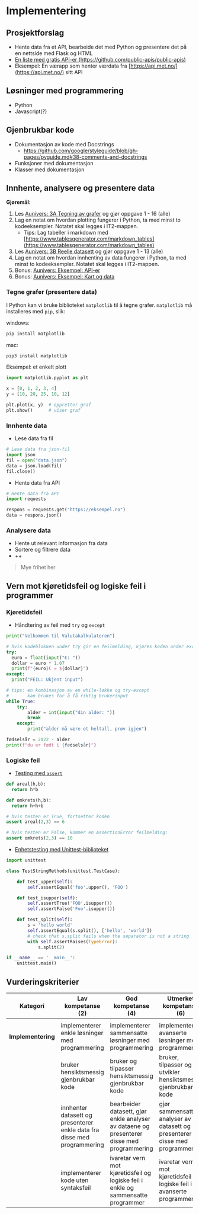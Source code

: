 # Implementering

## Prosjektforslag

- Hente data fra et API, bearbeide det med Python og presentere det på en nettside med Flask og HTML
- [En liste med gratis API-er (https://github.com/public-apis/public-apis)](https://github.com/public-apis/public-apis)
- Eksempel: En værapp som henter værdata fra [https://api.met.no/](https://api.met.no/) sitt API

  
## Løsninger med programmering

- Python
- Javascript(?)

## Gjenbrukbar kode

- Dokumentasjon av kode med Docstrings
  - https://github.com/google/styleguide/blob/gh-pages/pyguide.md#38-comments-and-docstrings
- Funksjoner med dokumentasjon
- Klasser med dokumentasjon

## Innhente, analysere og presentere data

**Gjøremål:**

1. Les [Aunivers: 3A Tegning av grafer](https://aunivers.no/fagpakker/realfag/informasjonsteknologi-1-2/it-2/3-databehandling/3a-tegning-av-grafer?nof=1) og gjør oppgave 1 - 16 (alle)
2. Lag en notat om hvordan plotting fungerer i Python, ta med minst to kodeeksempler. Notatet skal legges i IT2-mappen.
   - Tips: Lag tabeller i markdown med [https://www.tablesgenerator.com/markdown_tables](https://www.tablesgenerator.com/markdown_tables) 
3. Les [Aunivers: 3B Reelle datasett](https://aunivers.no/fagpakker/realfag/informasjonsteknologi-1-2/it-2/3-databehandling/3b-reelle-datasett) og gjør oppgave 1 - 13 (alle)
4. Lag en notat om hvordan innhenting av data fungerer i Python, ta med minst to kodeeksempler. Notatet skal legges i IT2-mappen.
5. Bonus: [Aunivers: Eksempel: API-er](https://aunivers.no/fagpakker/realfag/informasjonsteknologi-1-2/it-2/3-databehandling/eksempel-api-er)
6. Bonus: [Aunivers: Eksempel: Kart og data](https://aunivers.no/fagpakker/realfag/informasjonsteknologi-1-2/it-2/3-databehandling/eksempel-kart-og-data)

### Tegne grafer (presentere data)

I Python kan vi bruke biblioteket `matplotlib` til å tegne grafer.
`matplotlib` må installeres med `pip`, slik:

windows:
```bash
pip install matplotlib
```

mac:
```bash
pip3 install matplotlib
```

Eksempel: et enkelt plott  

```python
import matplotlib.pyplot as plt

x = [0, 1, 2, 3, 4]
y = [10, 20, 25, 10, 12]

plt.plot(x, y)  # oppretter graf
plt.show()      # viser graf
```

### Innhente data

- Lese data fra fil

````python
# Lese data fra json-fil
import json
fil = open("data.json")
data = json.load(fil)
fil.close()
````

- Hente data fra API


````python
# Hente data fra API
import requests

respons = requests.get("https://eksempel.no")
data = respons.json()
````

### Analysere data

- Hente ut relevant informasjon fra data
- Sortere og filtrere data
- ++

> Mye frihet her


## Vern mot kjøretidsfeil og logiske feil i programmer

### Kjøretidsfeil

- Håndtering av feil med `try` og `except`

```python
print("Velkommen til Valutakalkulatoren")

# hvis kodeblokken under try gir en feilmelding, kjøres koden under except
try:
  euro = float(input("€: "))
  dollar = euro * 1.07
  print(f"{euro}€ = ${dollar}")
except:
  print("FEIL: Ukjent input")
```

```python
# tips: en kombinasjon av en while-løkke og try-except 
#       kan brukes for å få riktig brukerinput
while True:
    try:
        alder = int(input("din alder: "))
        break
    except:
        print("alder må være et heltall, prøv igjen")

fødselsår = 2022 - alder
print(f"du er født i {fødselsår}")
```

### Logiske feil

- [Testing med `assert`](https://www.w3schools.com/python/ref_keyword_assert.asp)

```python
def areal(h,b):
  return h*b

def omkrets(h,b):
  return h+h+b

# hvis testen er True, fortsetter koden
assert areal(2,3) == 6

# hvis testen er False, kommer en AssertionError feilmelding:
assert omkrets(2,3) == 10
```


- [Enhetstesting med Unittest-biblioteket](https://docs.python.org/3/library/unittest.html)

```python
import unittest

class TestStringMethods(unittest.TestCase):

    def test_upper(self):
        self.assertEqual('foo'.upper(), 'FOO')

    def test_isupper(self):
        self.assertTrue('FOO'.isupper())
        self.assertFalse('Foo'.isupper())

    def test_split(self):
        s = 'hello world'
        self.assertEqual(s.split(), ['hello', 'world'])
        # check that s.split fails when the separator is not a string
        with self.assertRaises(TypeError):
            s.split(2)

if __name__ == '__main__':
    unittest.main()
```


## Vurderingskriterier

| Kategori           | Lav kompetanse (2)                                                       | God kompetanse (4)                                                                         | Utmerket kompetanse (6)                                                      |
| ------------------ | ------------------------------------------------------------------------ | ------------------------------------------------------------------------------------------ | ---------------------------------------------------------------------------- |
|                    |
| **Implementering** | implementerer enkle løsninger med programmering                          | implementerer sammensatte løsninger med programmering                                      | implementerer avanserte løsninger med programmering                          |
|                    | bruker hensiktsmessig gjenbrukbar kode                                   | bruker og tilpasser hensiktsmessig gjenbrukbar kode                                        | bruker, tilpasser og utvikler hensiktsmessig gjenbrukbar kode                |
|                    | innhenter datasett og presenterer enkle data fra disse med programmering | bearbeider datasett, gjør enkle analyser av dataene og presenterer disse med programmering | gjør sammensatte analyser av datasett og presenterer disse med programmering |
|                    | implementerer kode uten syntaksfeil                                      | ivaretar vern mot kjøretidsfeil og logiske feil i enkle og sammensatte programmer          | ivaretar vern mot kjøretidsfeil og logiske feil i avanserte programmer       |


